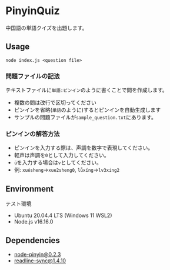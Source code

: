 # PinyinQuiz
中国語の単語クイズを出題します。

## Usage
`node index.js <question file>`

### 問題ファイルの記法
テキストファイルに`単語:ピンイン`のように書くことで問を作成します。
 - 複数の問は改行で区切ってください
 - ピンインを省略(`単語`のように)するとピンインを自動生成します
 - サンプルの問題ファイルが`sample_question.txt`にあります。

### ピンインの解答方法
 - ピンインを入力する際は、声調を数字で表現してください。
 - 軽声は声調を`0`として入力してください。
 - `ü`を入力する場合は`v`としてください。
 - 例: `xuésheng`->`xue2sheng0`, `lǚxíng`->`lv3xing2`

## Environment
テスト環境
 - Ubuntu 20.04.4 LTS (Windows 11 WSL2)
 - Node.js v16.16.0

## Dependencies
 - node-pinyin@0.2.3
 - readline-sync@1.4.10
